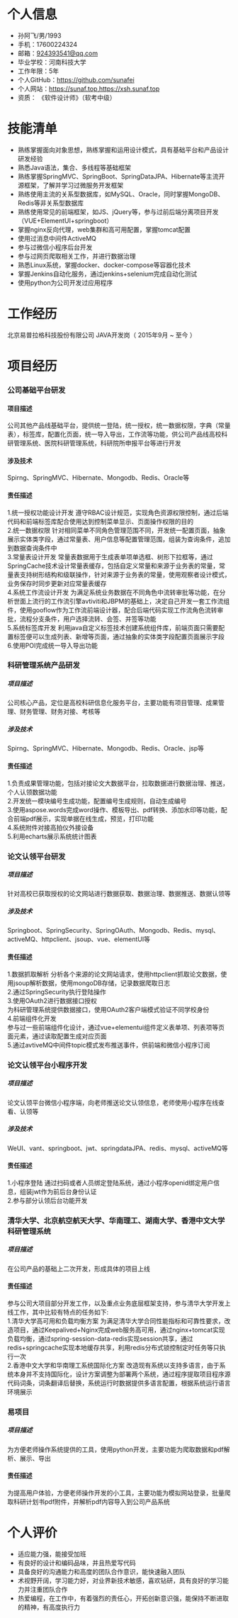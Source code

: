 
# 个人信息
 - 孙阿飞/男/1993
 - 手机：17600224324
 - 邮箱：924393541@qq.com
 - 毕业学校：河南科技大学 
 - 工作年限：5年
 - 个人GitHub：https://github.com/sunafei
 - 个人网站：https://sunaf.top,https://xsh.sunaf.top
 - 资质： 《软件设计师》（软考中级）

# 技能清单
- 熟练掌握面向对象思想，熟练掌握和运用设计模式，具有基础平台和产品设计研发经验
- 熟悉Java语法，集合、多线程等基础框架
- 熟练掌握SpringMVC、SpringBoot、SpringDataJPA、Hibernate等主流开源框架，了解并学习过微服务开发框架
- 熟练使用主流的关系型数据库，如MySQL、Oracle，同时掌握MongoDB、Redis等非关系型数据库
- 熟练使用常见的前端框架，如JS、jQuery等，参与过前后端分离项目开发（VUE+ElementUI+springboot）
- 掌握nginx反向代理，web集群和高可用配置，掌握tomcat配置
- 使用过消息中间件ActiveMQ
- 参与过微信小程序后台开发
- 参与过网页爬取相关工作，并进行数据治理
- 熟悉Linux系统，掌握docker、docker-compose等容器化技术
- 掌握Jenkins自动化服务，通过jenkins+selenium完成自动化测试
- 使用python为公司开发过应用程序
      
# 工作经历
北京易普拉格科技股份有限公司 JAVA开发岗（ 2015年9月 ~ 至今 ）

# 项目经历
### 公司基础平台研发 
#### 项目描述
公司其他产品线基础平台，提供统一登陆，统一授权，统一数据权限，字典（常量表），标签库，配置化页面，统一导入导出，工作流等功能，供公司产品线高校科研管理系统、医院科研管理系统，科研院所申报平台等进行开发
#### 涉及技术
Spirng、SpringMVC、Hibernate、Mongodb、Redis、Oracle等
#### 责任描述
1.统一授权功能设计开发
遵守RBAC设计规范，实现角色资源权限控制，通过后端代码和前端标签库配合使用达到控制菜单显示、页面操作权限的目的  
2.统一数据权限
针对相同菜单不同角色管理范围不同，开发统一配置页面，抽象展示实体类字段，通过常量表、用户信息等配置管理范围，组装为查询条件，追加到数据查询条件中  
3.常量表设计开发
常量表数据用于生成表单项单选框、树形下拉框等，通过SpringCache技术设计常量表缓存，包括自定义常量和来源于业务表的常量，常量表支持树形结构和级联操作，针对来源于业务表的常量，使用观察者设计模式，业务保存时同步更新对应常量表缓存  
4.系统工作流设计开发
为满足系统业务数据在不同角色中流转审批等功能，在分析世面上流行的工作流引擎avtiviti和JBPM的基础上，决定自己开发一套工作流组件，使用gooflow作为工作流前端设计器，配合后端代码实现工作流角色流转审批，流程分支条件，用户选择流转、会签、并签等功能      
5.系统标签库开发
利用java自定义标签技术创建系统组件库，前端页面只需要配置标签便可以生成列表、新增等页面，通过抽象的实体类字段配置页面展示字段  
6.使用POI完成统一导入导出功能  

### 科研管理系统产品研发
##### 项目描述
公司核心产品，定位是高校科研信息化服务平台，主要功能有项目管理、成果管理、财务管理、财务对接、考核等
##### 涉及技术
Spirng、SpringMVC、Hibernate、Mongodb、Redis、Oracle、jsp等
#### 责任描述
1.负责成果管理功能，包括对接论文大数据平台，拉取数据进行数据治理、推送，个人认领数据功能  
2.开发统一模块编号生成功能，配置编号生成规则，自动生成编号  
3.使用aspose.words完成word操作、模板导出、pdf转换、添加水印等功能，配合前端pdf展示，实现单据在线生成，预览，打印功能  
4.系统附件对接高拍仪外接设备  
5.利用echarts展示系统统计图表  

### 论文认领平台研发
##### 项目描述
针对高校已获取授权的论文网站进行数据获取、数据治理、数据推送、数据认领等
##### 涉及技术
Springboot、SpringSecurity、SpringOAuth、Mongodb、Redis、mysql、activeMQ、httpclient、jsoup、vue、elementUI等
#### 责任描述
1.数据抓取解析
分析各个来源的论文网站请求，使用httpclient抓取论文数据，使用jsoup解析数据，使用mongoDB存储，记录数据爬取日志  
2.通过SpringSecurity执行登陆操作  
3.使用OAuth2进行数据接口授权  
为科研管理系统提供数据接口，使用OAuth2客户端模式验证不同学校身份  
4.前端组件化开发  
参与过一些前端组件化设计，通过vue+elementui组件定义表单项、列表项等页面元素，通过读取配置生成对应页面  
5.通过avtiveMQ中间件topic模式发布推送事件，供前端和微信小程序订阅  
### 论文认领平台小程序开发
##### 项目描述
论文认领平台微信小程序端，向老师推送论文认领信息，老师使用小程序在线查看、认领等
##### 涉及技术
WeUI、vant、springboot、jwt、springdataJPA、redis、mysql、activeMQ等
#### 责任描述
1.小程序登陆
通过扫码或者人员绑定登陆系统，通过小程序openid绑定用户信息，组装jwt作为前后台身份认证  
2.参与部分认领后台功能开发  

### 清华大学、北京航空航天大学、华南理工、湖南大学、香港中文大学科研管理系统
##### 项目描述
在公司产品的基础上二次开发，形成具体的项目上线
#### 责任描述
参与公司大项目部分开发工作，以及重点业务底层框架支持，参与清华大学开发上线工作，其中比较有特点的任务如下:  
1.清华大学高可用和负载均衡方案
为满足清华大学合同性能指标和可靠性要求，改造项目，通过Keepalived+Nginx完成web服务高可用，通过nginx+tomcat实现负载均衡，通过spring-session-data-redis实现session共享，通过redis+springcache实现本地缓存共享，利用redis分布式锁控制定时任务等只执行一次  
2.香港中文大学和华南理工系统国际化方案
改造现有系统以支持多语言，由于系统本身并不支持国际化，设计方案调整为部署两个系统，通过程序提取项目程序源代码词条，词条翻译后替换，系统运行时数据提供多语言配置，根据系统运行语言环境展示  

### 易项目
##### 项目描述
为方便老师操作系统提供的工具，使用python开发，主要功能为爬取数据和pdf解析、展示、导出
#### 责任描述
为提高用户体验，方便老师操作开发的小工具，主要功能为模拟网站登录，批量爬取科研计划书pdf附件，并解析pdf内容导入到公司产品系统

# 个人评价
- 适应能力强，能接受加班
- 有良好的设计和编码品味，并且热爱写代码
- 具备良好的沟通能力和高度的团队合作意识，能快速融入团队
- 术视野开阔，学习能力好，对业界新技术敏感，喜欢钻研，具有良好的学习能力并注重团队合作
- 热爱编程，在工作中，有着强烈的责任心，开拓创新意识强，能保持不断进取的精神，有高度执行力
      